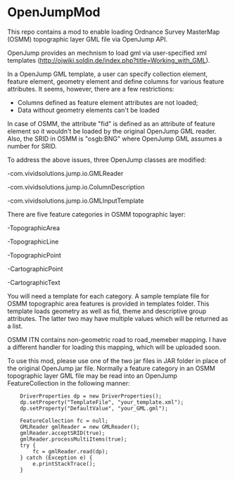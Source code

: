 # OpenJumpMod

This repo contains a mod to enable loading Ordnance Survey MasterMap (OSMM) topographic layer GML file via OpenJump API.

OpenJump provides an mechnism to load gml via user-specified xml templates (http://ojwiki.soldin.de/index.php?title=Working_with_GML). 

In a OpenJump GML template, a user can specify collection element, feature element, geometry element and define columns for various feature attributes. It seems, however, there are a few restrictions:
- Columns defined as feature element attributes are not loaded; 
- Data without geometry elements can't be loaded

In case of OSMM, the attribute "fid" is defined as an attribute of feature element so it wouldn't be loaded by the original OpenJump GML reader. Also, the SRID in OSMM is "osgb:BNG" where OpenJump GML assumes a number for SRID.

To address the above issues, three OpenJump classes are modified:

-com.vividsolutions.jump.io.GMLReader

-com.vividsolutions.jump.io.ColumnDescription

-com.vividsolutions.jump.io.GMLInputTemplate

There are five feature categories in OSMM topographic layer:

-TopographicArea

-TopographicLine

-TopographicPoint

-CartographicPoint

-CartographicText

You will need a template for each category. A sample template file for OSMM topographic area features is provided in templates folder. This template loads geometry as well as fid, theme and descriptive group attributes. The latter two may have multiple values which will be returned as a list.

OSMM ITN contains non-geometric road to road_memeber mapping. I have a different handler for loading this mapping, which will be uploaded soon.

To use this mod, please use one of the two jar files in JAR folder in place of the original OpenJump jar file. Normally a feature category in an OSMM topographic layer GML file may be read into an OpenJump FeatureCollection in the following manner:

		DriverProperties dp = new DriverProperties();
		dp.setProperty("TemplateFile", "your_template.xml");
		dp.setProperty("DefaultValue", "your_GML.gml");
		
		FeatureCollection fc = null;
		GMLReader gmlReader = new GMLReader();
		gmlReader.acceptSRID(true);
		gmlReader.processMultiItems(true);
		try {
			fc = gmlReader.read(dp);
		} catch (Exception e) {
			e.printStackTrace();
		}
